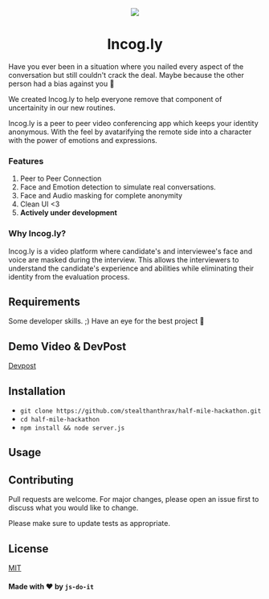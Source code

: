 
<p align="center">
    <img src="https://iili.io/dq2APV.th.png" />
</p>
<h1 align="center">Incog.ly</h1>


Have you ever been in a situation where you nailed every aspect of the conversation but still couldn't crack the deal. Maybe because the other person had a bias against you :eyes:

We created Incog.ly to help everyone remove that component of uncertainity in our new routines.

Incog.ly is a peer to peer video conferencing app which keeps your identity anonymous. With the feel by avatarifying the remote side into a character with the power of emotions and expressions.

### Features

1. Peer to Peer Connection
2. Face and Emotion detection to simulate real conversations.
3. Face and Audio masking for complete anonymity
4. Clean UI <3
5. **Actively under development**

### Why Incog.ly?

Incog.ly is a video platform where candidate's and interviewee's face and voice are masked during the interview. This allows the interviewers to understand the candidate's experience and abilities while eliminating their identity from the evaluation process.

## Requirements

Some developer skills. ;)
Have an eye for the best project :eyes:


## Demo Video & DevPost
[Devpost](https://devpost.com/software/half-mile-hackathon)


## Installation
* `git clone https://github.com/stealthanthrax/half-mile-hackathon.git`
* `cd half-mile-hackathon`
* `npm install && node server.js`


## Usage


## Contributing
Pull requests are welcome. For major changes, please open an issue first to discuss what you would like to change.

Please make sure to update tests as appropriate.

## License
[MIT](https://choosealicense.com/licenses/mit/)

#### Made with :heart: by `js-do-it`
